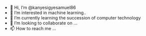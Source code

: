 - 👋 Hi, I’m @kanyesigyesamuel86
- 👀 I’m interested in machine learning..
- 🌱 I’m currently learning the succession of computer technology
- 💞️ I’m looking to collaborate on ...
- 📫 How to reach me ...

<!---
kanyesigyesamuel86/kanyesigyesamuel86 is a ✨ special ✨ repository because its `README.md` (this file) appears on your GitHub profile.
You can click the Preview link to take a look at your changes.
--->
